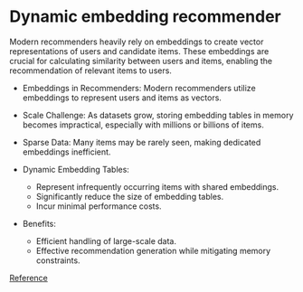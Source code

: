 # Dynamic embedding recommender

Modern recommenders heavily rely on embeddings to create vector representations of users and candidate items. These embeddings are crucial for calculating similarity between users and items, enabling the recommendation of relevant items to users.

* Embeddings in Recommenders: Modern recommenders utilize embeddings to represent users and items as vectors.

* Scale Challenge: As datasets grow, storing embedding tables in memory becomes impractical, especially with millions or billions of items.

* Sparse Data: Many items may be rarely seen, making dedicated embeddings inefficient.

* Dynamic Embedding Tables:
    - Represent infrequently occurring items with shared embeddings.
    - Significantly reduce the size of embedding tables.
    - Incur minimal performance costs.

* Benefits:
    - Efficient handling of large-scale data.
    - Effective recommendation generation while mitigating memory constraints.

[Reference](https://blog.tensorflow.org/2023/04/training-recommendation-model-with-dynamic-embeddings.html?linkId=9286461)
